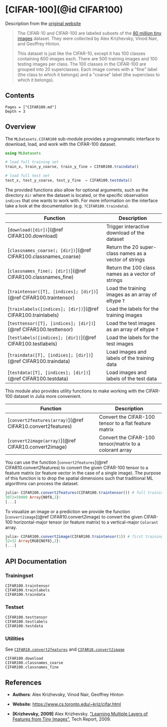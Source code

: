 # [CIFAR-100](@id CIFAR100)

Description from the [original
website](https://www.cs.toronto.edu/~kriz/cifar.html)

> The CIFAR-10 and CIFAR-100 are labeled subsets of the
> [80 million tiny images](http://people.csail.mit.edu/torralba/tinyimages/)
> dataset. They were collected by Alex Krizhevsky, Vinod Nair,
> and Geoffrey Hinton.
>
> This dataset is just like the CIFAR-10, except it has 100
> classes containing 600 images each. There are 500 training
> images and 100 testing images per class. The 100 classes in the
> CIFAR-100 are grouped into 20 superclasses. Each image comes
> with a "fine" label (the class to which it belongs) and a
> "coarse" label (the superclass to which it belongs).

## Contents

```@contents
Pages = ["CIFAR100.md"]
Depth = 3
```

## Overview

The `MLDatasets.CIFAR100` sub-module provides a programmatic
interface to download, load, and work with the CIFAR-100 dataset.

```julia
using MLDatasets

# load full training set
train_x, train_y_coarse, train_y_fine = CIFAR100.traindata()

# load full test set
test_x, test_y_coarse, test_y_fine  = CIFAR100.testdata()
```

The provided functions also allow for optional arguments, such as
the directory `dir` where the dataset is located, or the specific
observation `indices` that one wants to work with. For more
information on the interface take a look at the documentation
(e.g. `?CIFAR100.traindata`).

Function | Description
---------|-------------
[`download([dir])`](@ref CIFAR100.download) | Trigger interactive download of the dataset
[`classnames_coarse(; [dir])`](@ref CIFAR100.classnames_coarse) | Return the 20 super-class names as a vector of strings
[`classnames_fine(; [dir])`](@ref CIFAR100.classnames_fine) | Return the 100 class names as a vector of strings
[`traintensor([T], [indices]; [dir])`](@ref CIFAR100.traintensor) | Load the training images as an array of eltype `T`
[`trainlabels([indices]; [dir])`](@ref CIFAR100.trainlabels) | Load the labels for the training images
[`testtensor([T], [indices]; [dir])`](@ref CIFAR100.testtensor) | Load the test images as an array of eltype `T`
[`testlabels([indices]; [dir])`](@ref CIFAR100.testlabels) | Load the labels for the test images
[`traindata([T], [indices]; [dir])`](@ref CIFAR100.traindata) | Load images and labels of the training data
[`testdata([T], [indices]; [dir])`](@ref CIFAR100.testdata) | Load images and labels of the test data

This module also provides utility functions to make working with
the CIFAR-100 dataset in Julia more convenient.

Function | Description
---------|-------------
[`convert2features(array)`](@ref CIFAR10.convert2features) | Convert the CIFAR-100 tensor to a flat feature matrix
[`convert2image(array)`](@ref CIFAR10.convert2image) | Convert the CIFAR-100 tensor/matrix to a colorant array

You can use the function
[`convert2features`](@ref CIFAR10.convert2features) to convert
the given CIFAR-100 tensor to a feature matrix (or feature vector
in the case of a single image). The purpose of this function is
to drop the spatial dimensions such that traditional ML
algorithms can process the dataset.

```julia
julia> CIFAR100.convert2features(CIFAR100.traintensor()) # full training data
3072×50000 Array{N0f8,2}:
[...]
```

To visualize an image or a prediction we provide the function
[`convert2image`](@ref CIFAR10.convert2image) to convert the
given CIFAR-100 horizontal-major tensor (or feature matrix) to a
vertical-major `Colorant` array.

```julia
julia> CIFAR100.convert2image(CIFAR100.traintensor(1)) # first training image
32×32 Array{RGB{N0f8},2}:
[...]
```

## API Documentation

### Trainingset

```@docs
CIFAR100.traintensor
CIFAR100.trainlabels
CIFAR100.traindata
```

### Testset

```@docs
CIFAR100.testtensor
CIFAR100.testlabels
CIFAR100.testdata
```

### Utilities

See [`CIFAR10.convert2features`](@ref) and
[`CIFAR10.convert2image`](@ref)

```@docs
CIFAR100.download
CIFAR100.classnames_coarse
CIFAR100.classnames_fine
```

## References

- **Authors**: Alex Krizhevsky, Vinod Nair, Geoffrey Hinton

- **Website**: https://www.cs.toronto.edu/~kriz/cifar.html

- **[Krizhevsky, 2009]** Alex Krizhevsky. ["Learning Multiple Layers of Features from Tiny Images"](https://www.cs.toronto.edu/~kriz/learning-features-2009-TR.pdf), Tech Report, 2009.
